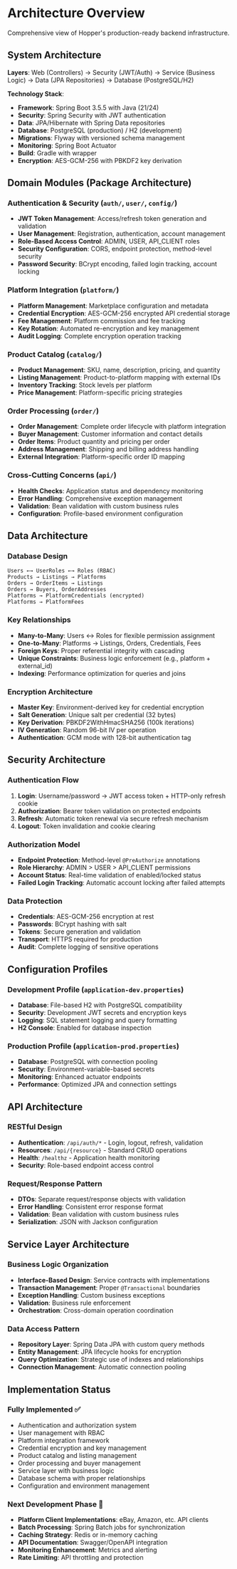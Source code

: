 # Architecture Overview

Comprehensive view of Hopper's production-ready backend infrastructure.

## System Architecture

**Layers**: Web (Controllers) → Security (JWT/Auth) → Service (Business Logic) → Data (JPA Repositories) → Database (PostgreSQL/H2)

**Technology Stack**:
- **Framework**: Spring Boot 3.5.5 with Java (21/24)
- **Security**: Spring Security with JWT authentication
- **Data**: JPA/Hibernate with Spring Data repositories
- **Database**: PostgreSQL (production) / H2 (development)
- **Migrations**: Flyway with versioned schema management
- **Monitoring**: Spring Boot Actuator
- **Build**: Gradle with wrapper
- **Encryption**: AES-GCM-256 with PBKDF2 key derivation

## Domain Modules (Package Architecture)

### **Authentication & Security** (`auth/`, `user/`, `config/`)
- **JWT Token Management**: Access/refresh token generation and validation
- **User Management**: Registration, authentication, account management
- **Role-Based Access Control**: ADMIN, USER, API_CLIENT roles
- **Security Configuration**: CORS, endpoint protection, method-level security
- **Password Security**: BCrypt encoding, failed login tracking, account locking

### **Platform Integration** (`platform/`)
- **Platform Management**: Marketplace configuration and metadata
- **Credential Encryption**: AES-GCM-256 encrypted API credential storage
- **Fee Management**: Platform commission and fee tracking
- **Key Rotation**: Automated re-encryption and key management
- **Audit Logging**: Complete encryption operation tracking

### **Product Catalog** (`catalog/`)
- **Product Management**: SKU, name, description, pricing, and quantity
- **Listing Management**: Product-to-platform mapping with external IDs
- **Inventory Tracking**: Stock levels per platform
- **Price Management**: Platform-specific pricing strategies

### **Order Processing** (`order/`)
- **Order Management**: Complete order lifecycle with platform integration
- **Buyer Management**: Customer information and contact details
- **Order Items**: Product quantity and pricing per order
- **Address Management**: Shipping and billing address handling
- **External Integration**: Platform-specific order ID mapping

### **Cross-Cutting Concerns** (`api/`)
- **Health Checks**: Application status and dependency monitoring
- **Error Handling**: Comprehensive exception management
- **Validation**: Bean validation with custom business rules
- **Configuration**: Profile-based environment configuration

## Data Architecture

### **Database Design**
```
Users ←→ UserRoles ←→ Roles (RBAC)
Products → Listings → Platforms
Orders → OrderItems → Listings
Orders → Buyers, OrderAddresses
Platforms → PlatformCredentials (encrypted)
Platforms → PlatformFees
```

### **Key Relationships**
- **Many-to-Many**: Users ↔ Roles for flexible permission assignment
- **One-to-Many**: Platforms → Listings, Orders, Credentials, Fees
- **Foreign Keys**: Proper referential integrity with cascading
- **Unique Constraints**: Business logic enforcement (e.g., platform + external_id)
- **Indexing**: Performance optimization for queries and joins

### **Encryption Architecture**
- **Master Key**: Environment-derived key for credential encryption
- **Salt Generation**: Unique salt per credential (32 bytes)
- **Key Derivation**: PBKDF2WithHmacSHA256 (100k iterations)
- **IV Generation**: Random 96-bit IV per operation
- **Authentication**: GCM mode with 128-bit authentication tag

## Security Architecture

### **Authentication Flow**
1. **Login**: Username/password → JWT access token + HTTP-only refresh cookie
2. **Authorization**: Bearer token validation on protected endpoints
3. **Refresh**: Automatic token renewal via secure refresh mechanism
4. **Logout**: Token invalidation and cookie clearing

### **Authorization Model**
- **Endpoint Protection**: Method-level `@PreAuthorize` annotations
- **Role Hierarchy**: ADMIN > USER > API_CLIENT permissions
- **Account Status**: Real-time validation of enabled/locked status
- **Failed Login Tracking**: Automatic account locking after failed attempts

### **Data Protection**
- **Credentials**: AES-GCM-256 encryption at rest
- **Passwords**: BCrypt hashing with salt
- **Tokens**: Secure generation and validation
- **Transport**: HTTPS required for production
- **Audit**: Complete logging of sensitive operations

## Configuration Profiles

### **Development Profile** (`application-dev.properties`)
- **Database**: File-based H2 with PostgreSQL compatibility
- **Security**: Development JWT secrets and encryption keys
- **Logging**: SQL statement logging and query formatting
- **H2 Console**: Enabled for database inspection

### **Production Profile** (`application-prod.properties`)
- **Database**: PostgreSQL with connection pooling
- **Security**: Environment-variable-based secrets
- **Monitoring**: Enhanced actuator endpoints
- **Performance**: Optimized JPA and connection settings

## API Architecture

### **RESTful Design**
- **Authentication**: `/api/auth/*` - Login, logout, refresh, validation
- **Resources**: `/api/{resource}` - Standard CRUD operations
- **Health**: `/healthz` - Application health monitoring
- **Security**: Role-based endpoint access control

### **Request/Response Pattern**
- **DTOs**: Separate request/response objects with validation
- **Error Handling**: Consistent error response format
- **Validation**: Bean validation with custom business rules
- **Serialization**: JSON with Jackson configuration

## Service Layer Architecture

### **Business Logic Organization**
- **Interface-Based Design**: Service contracts with implementations
- **Transaction Management**: Proper `@Transactional` boundaries
- **Exception Handling**: Custom business exceptions
- **Validation**: Business rule enforcement
- **Orchestration**: Cross-domain operation coordination

### **Data Access Pattern**
- **Repository Layer**: Spring Data JPA with custom query methods
- **Entity Management**: JPA lifecycle hooks for encryption
- **Query Optimization**: Strategic use of indexes and relationships
- **Connection Management**: Automatic connection pooling

## Implementation Status

### **Fully Implemented** ✅
- Authentication and authorization system
- User management with RBAC
- Platform integration framework
- Credential encryption and key management
- Product catalog and listing management
- Order processing and buyer management
- Service layer with business logic
- Database schema with proper relationships
- Configuration and environment management

### **Next Development Phase** 🚧
- **Platform Client Implementations**: eBay, Amazon, etc. API clients
- **Batch Processing**: Spring Batch jobs for synchronization
- **Caching Strategy**: Redis or in-memory caching
- **API Documentation**: Swagger/OpenAPI integration
- **Monitoring Enhancement**: Metrics and alerting
- **Rate Limiting**: API throttling and protection